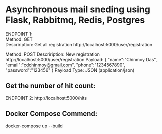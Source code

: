 # Asynchronous mail sneding using Flask, Rabbitmq, Redis, Postgres
ENDPOINT 1:   <br/>
  Method: GET <br/>
  Descriription: Get all registration
  http://localhost:5000/user/registration
  
  Method: POST
  Descriription: New registration
  http://localhost:5000/user/registration
  Payload:
  {
    "name":"Chinmoy Das",
    "email":"cdchinmoy@gmail.com",
    "phone":"1234567890",
    "password":"123456"
  }
  Payload Type: JSON (application/json)

## Get the number of hit count:
ENDPOINT 2: http://localhost:5000/hits


## Docker Compose Commend:
docker-compose up --build
